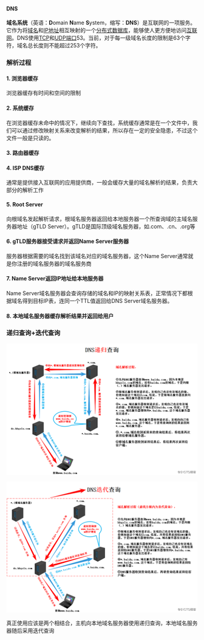 #### DNS

**域名系统**（英语：**D**omain **N**ame **S**ystem，缩写：**DNS**）是互联网的一项服务。它作为将[域名](https://zh.wikipedia.org/wiki/域名)和[IP地址](https://zh.wikipedia.org/wiki/IP地址)相互映射的一个[分布式数据库](https://zh.wikipedia.org/wiki/分布式数据库)，能够使人更方便地访问[互联网](https://zh.wikipedia.org/wiki/互联网)。DNS使用[TCP](https://zh.wikipedia.org/wiki/传输控制协议)和[UDP](https://zh.wikipedia.org/wiki/用户数据报协议)[端口](https://zh.wikipedia.org/wiki/TCP/UDP端口列表)53。当前，对于每一级域名长度的限制是63个字符，域名总长度则不能超过253个字符。

### 解析过程

#### 1. 浏览器缓存

浏览器缓存有时间和空间的限制

#### 2. 系统缓存

在浏览器缓存未命中的情况下，继续向下查找，系统缓存通常是在一个文件中，我们可以通过修改映射关系来改变解析的结果，所以存在一定的安全隐患，不过这个文件一般是只读的。

#### 3. 路由器缓存

#### 4. ISP DNS缓存

通常是提供接入互联网的应用提供商，一般会缓存大量的域名解析的结果，负责大部分的解析工作

#### 5. Root Server

向根域名发起解析请求，根域名服务器返回给本地服务器一个所查询域的主域名服务器地址（gTLD Server）。gTLD是国际顶级域名服务器，如.com、.cn、.org等

#### 6. gTLD服务器接受请求并返回Name Server服务器

服务器根据需要的域名找到该域名对应的域名服务器，这个Name Server通常就是你注册的域名服务器的域名服务商

#### 7. Name Server返回IP地址给本地服务器

Name Server域名服务器会查询存储的域名和IP的映射关系表，正常情况下都根据域名得到目标IP表，连同一个TTL值返回给DNS Server域名服务器。

#### 8. 本地域名服务器缓存解析结果并返回给用户

### 递归查询+迭代查询

![](DNS解析.assets/1519825865837771.png)



![](DNS解析.assets/1519825970425813.png)



真正使用应该是两个相结合，主机向本地域名服务器使用递归查询，本地域名服务器随后采用迭代查询

